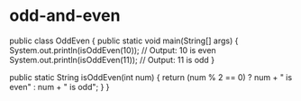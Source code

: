 # odd-and-even
public class OddEven {
  public static void main(String[] args) {
    System.out.println(isOddEven(10)); // Output: 10 is even
    System.out.println(isOddEven(11)); // Output: 11 is odd
  }

  public static String isOddEven(int num) {
    return (num % 2 == 0) ? num + " is even" : num + " is odd";
  }
}
